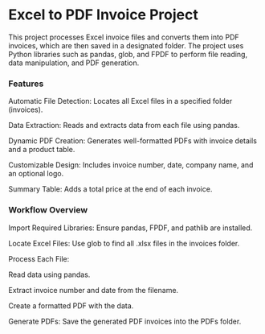 # Excel to PDF Invoice Project

This project processes Excel invoice files and converts them into PDF invoices, which are then saved in a designated folder. The project uses Python libraries such as pandas, glob, and FPDF to perform file reading, data manipulation, and PDF generation.

### Features

Automatic File Detection: Locates all Excel files in a specified folder (invoices).

Data Extraction: Reads and extracts data from each file using pandas.

Dynamic PDF Creation: Generates well-formatted PDFs with invoice details and a product table.

Customizable Design: Includes invoice number, date, company name, and an optional logo.

Summary Table: Adds a total price at the end of each invoice.

### Workflow Overview

Import Required Libraries: Ensure pandas, FPDF, and pathlib are installed.

Locate Excel Files: Use glob to find all .xlsx files in the invoices folder.

Process Each File:

Read data using pandas.

Extract invoice number and date from the filename.

Create a formatted PDF with the data.

Generate PDFs: Save the generated PDF invoices into the PDFs folder.
